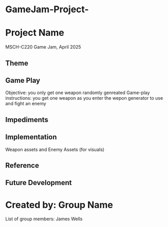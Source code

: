 # GameJam-Project-
# Project Name
MSCH-C220 Game Jam, April 2025

## Theme

## Game Play
Objective: you only get one weapon randomly genreated 
Game-play instructions: you get one weapon as you enter the wepon generator to use and fight an enemy 

## Impediments

## Implementation
Weapon assets and Enemy Assets (for visuals)

## Reference

## Future Development

# Created by: Group Name
List of group members: James Wells
